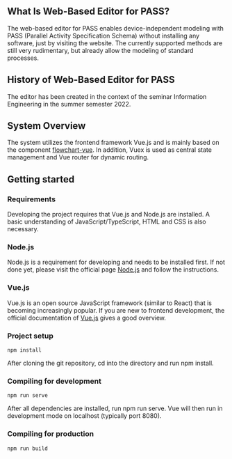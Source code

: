 ## What Is Web-Based Editor for PASS?

The web-based editor for PASS enables device-independent modeling with PASS (Parallel Activity Specification Schema) without installing any software, just by visiting the website. The currently supported methods are still very rudimentary, but already allow the modeling of standard processes.

## History of Web-Based Editor for PASS

The editor has been created in the context of the seminar Information Engineering in the summer semester 2022.

## System Overview

The system utilizes the frontend framework Vue.js and is mainly based on the component [flowchart-vue](https://github.com/joyceworks/flowchart-vue). In addition, Vuex is used as central state management and Vue router for dynamic routing.

## Getting started

### Requirements

Developing the project requires that Vue.js and Node.js are installed. A basic understanding of JavaScript/TypeScript, HTML and CSS is also necessary.

### Node.js

Node.js is a requirement for developing and needs to be installed first. If not done yet, please visit the official page [Node.js](https://nodejs.org/en/) and follow the instructions.

### Vue.js

Vue.js is an open source JavaScript framework (similar to React) that is becoming increasingly popular. If you are new to frontend development, the official documentation of [Vue.js](https://vuejs.org) gives a good overview.

### Project setup

```plaintext
npm install
```

After cloning the git repository, cd into the directory and run npm install.

### Compiling for development

```plaintext
npm run serve
```

After all dependencies are installed, run npm run serve. Vue will then run in development mode on localhost (typically port 8080).

### Compiling for production

```plaintext
npm run build
```
